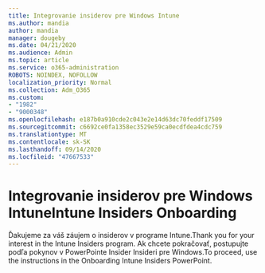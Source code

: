 ```yaml
---
title: Integrovanie insiderov pre Windows Intune
ms.author: mandia
author: mandia
manager: dougeby
ms.date: 04/21/2020
ms.audience: Admin
ms.topic: article
ms.service: o365-administration
ROBOTS: NOINDEX, NOFOLLOW
localization_priority: Normal
ms.collection: Adm_O365
ms.custom:
- "1982"
- "9000348"
ms.openlocfilehash: e187b0a910cde2c043e2e14d63dc70feddf17509
ms.sourcegitcommit: c6692ce0fa1358ec3529e59ca0ecdfdea4cdc759
ms.translationtype: MT
ms.contentlocale: sk-SK
ms.lasthandoff: 09/14/2020
ms.locfileid: "47667533"
---
```

# <a name="intune-insiders-onboarding"></a><span data-ttu-id="b8046-102">Integrovanie insiderov pre Windows Intune</span><span class="sxs-lookup"><span data-stu-id="b8046-102">Intune Insiders Onboarding</span></span>

<span data-ttu-id="b8046-103">Ďakujeme za váš záujem o insiderov v programe Intune.</span><span class="sxs-lookup"><span data-stu-id="b8046-103">Thank you for your interest in the Intune Insiders program.</span></span> <span data-ttu-id="b8046-104">Ak chcete pokračovať, postupujte podľa pokynov v PowerPointe Insider Insideri pre Windows.</span><span class="sxs-lookup"><span data-stu-id="b8046-104">To proceed, use the instructions in the Onboarding Intune Insiders PowerPoint.</span></span>

